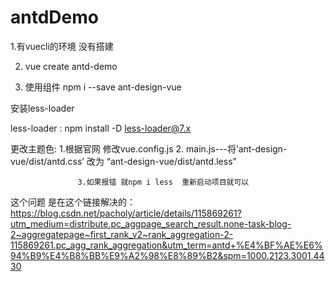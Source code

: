 # antdDemo

1.有vuecli的环境  没有搭建

2. vue create antd-demo

3. 使用组件 npm i --save ant-design-vue

安装less-loader

less-loader  : npm install -D less-loader@7.x

更改主题色: 1.根据官网 修改vue.config.js
                  2. main.js---将’ant-design-vue/dist/antd.css’ 改为 “ant-design-vue/dist/antd.less”

                   3.如果报错 就npm i less  重新启动项目就可以

这个问题 是在这个链接解决的：https://blog.csdn.net/pacholy/article/details/115869261?utm_medium=distribute.pc_aggpage_search_result.none-task-blog-2~aggregatepage~first_rank_v2~rank_aggregation-2-115869261.pc_agg_rank_aggregation&utm_term=antd+%E4%BF%AE%E6%94%B9%E4%B8%BB%E9%A2%98%E8%89%B2&spm=1000.2123.3001.4430

